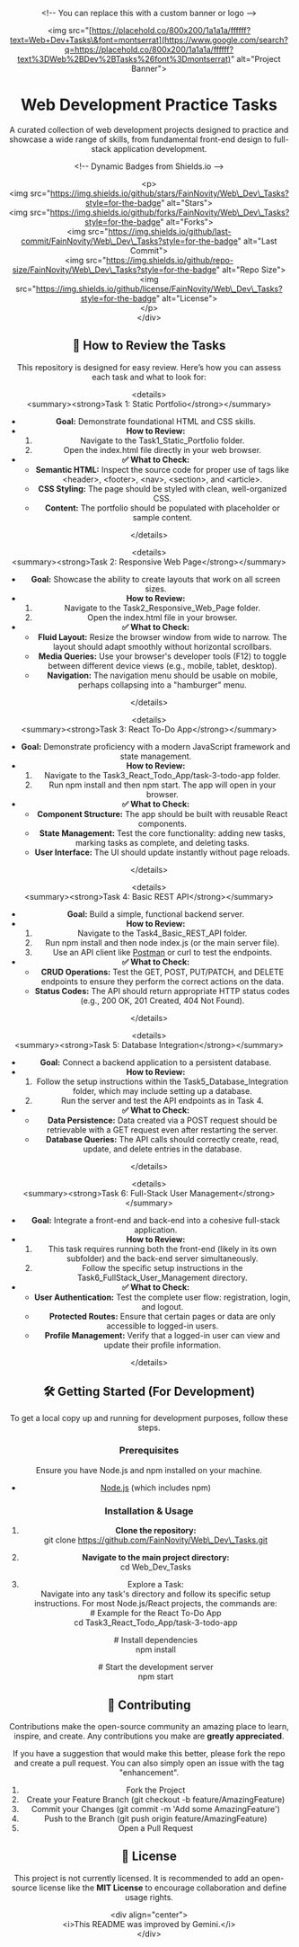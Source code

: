 <div align="center"\>

<\!-- You can replace this with a custom banner or logo \--\>

<img src="[https://placehold.co/800x200/1a1a1a/ffffff?text=Web+Dev+Tasks\&font=montserrat](https://www.google.com/search?q=https://placehold.co/800x200/1a1a1a/ffffff?text%3DWeb%2BDev%2BTasks%26font%3Dmontserrat)" alt="Project Banner"\>

# **Web Development Practice Tasks**

A curated collection of web development projects designed to practice and showcase a wide range of skills, from fundamental front-end design to full-stack application development.

\<\!-- Dynamic Badges from Shields.io \--\>

\<p\>  
\<img src="https://img.shields.io/github/stars/FainNovity/Web\_Dev\_Tasks?style=for-the-badge" alt="Stars"\>  
\<img src="https://img.shields.io/github/forks/FainNovity/Web\_Dev\_Tasks?style=for-the-badge" alt="Forks"\>  
\<img src="https://img.shields.io/github/last-commit/FainNovity/Web\_Dev\_Tasks?style=for-the-badge" alt="Last Commit"\>  
\<img src="https://img.shields.io/github/repo-size/FainNovity/Web\_Dev\_Tasks?style=for-the-badge" alt="Repo Size"\>  
\<img src="https://img.shields.io/github/license/FainNovity/Web\_Dev\_Tasks?style=for-the-badge" alt="License"\>  
\</p\>  
\</div\>

## **📂 How to Review the Tasks**

This repository is designed for easy review. Here’s how you can assess each task and what to look for:

\<details\>  
\<summary\>\<strong\>Task 1: Static Portfolio\</strong\>\</summary\>

* **Goal:** Demonstrate foundational HTML and CSS skills.  
* **How to Review:**  
  1. Navigate to the Task1\_Static\_Portfolio folder.  
  2. Open the index.html file directly in your web browser.  
* **✅ What to Check:**  
  * **Semantic HTML:** Inspect the source code for proper use of tags like \<header\>, \<footer\>, \<nav\>, \<section\>, and \<article\>.  
  * **CSS Styling:** The page should be styled with clean, well-organized CSS.  
  * **Content:** The portfolio should be populated with placeholder or sample content.

\</details\>

\<details\>  
\<summary\>\<strong\>Task 2: Responsive Web Page\</strong\>\</summary\>

* **Goal:** Showcase the ability to create layouts that work on all screen sizes.  
* **How to Review:**  
  1. Navigate to the Task2\_Responsive\_Web\_Page folder.  
  2. Open the index.html file in your browser.  
* **✅ What to Check:**  
  * **Fluid Layout:** Resize the browser window from wide to narrow. The layout should adapt smoothly without horizontal scrollbars.  
  * **Media Queries:** Use your browser's developer tools (F12) to toggle between different device views (e.g., mobile, tablet, desktop).  
  * **Navigation:** The navigation menu should be usable on mobile, perhaps collapsing into a "hamburger" menu.

\</details\>

\<details\>  
\<summary\>\<strong\>Task 3: React To-Do App\</strong\>\</summary\>

* **Goal:** Demonstrate proficiency with a modern JavaScript framework and state management.  
* **How to Review:**  
  1. Navigate to the Task3\_React\_Todo\_App/task-3-todo-app folder.  
  2. Run npm install and then npm start. The app will open in your browser.  
* **✅ What to Check:**  
  * **Component Structure:** The app should be built with reusable React components.  
  * **State Management:** Test the core functionality: adding new tasks, marking tasks as complete, and deleting tasks.  
  * **User Interface:** The UI should update instantly without page reloads.

\</details\>

\<details\>  
\<summary\>\<strong\>Task 4: Basic REST API\</strong\>\</summary\>

* **Goal:** Build a simple, functional backend server.  
* **How to Review:**  
  1. Navigate to the Task4\_Basic\_REST\_API folder.  
  2. Run npm install and then node index.js (or the main server file).  
  3. Use an API client like [Postman](https://www.postman.com/) or curl to test the endpoints.  
* **✅ What to Check:**  
  * **CRUD Operations:** Test the GET, POST, PUT/PATCH, and DELETE endpoints to ensure they perform the correct actions on the data.  
  * **Status Codes:** The API should return appropriate HTTP status codes (e.g., 200 OK, 201 Created, 404 Not Found).

\</details\>

\<details\>  
\<summary\>\<strong\>Task 5: Database Integration\</strong\>\</summary\>

* **Goal:** Connect a backend application to a persistent database.  
* **How to Review:**  
  1. Follow the setup instructions within the Task5\_Database\_Integration folder, which may include setting up a database.  
  2. Run the server and test the API endpoints as in Task 4\.  
* **✅ What to Check:**  
  * **Data Persistence:** Data created via a POST request should be retrievable with a GET request even after restarting the server.  
  * **Database Queries:** The API calls should correctly create, read, update, and delete entries in the database.

\</details\>

\<details\>  
\<summary\>\<strong\>Task 6: Full-Stack User Management\</strong\>\</summary\>

* **Goal:** Integrate a front-end and back-end into a cohesive full-stack application.  
* **How to Review:**  
  1. This task requires running both the front-end (likely in its own subfolder) and the back-end server simultaneously.  
  2. Follow the specific setup instructions in the Task6\_FullStack\_User\_Management directory.  
* **✅ What to Check:**  
  * **User Authentication:** Test the complete user flow: registration, login, and logout.  
  * **Protected Routes:** Ensure that certain pages or data are only accessible to logged-in users.  
  * **Profile Management:** Verify that a logged-in user can view and update their profile information.

\</details\>

## **🛠️ Getting Started (For Development)**

To get a local copy up and running for development purposes, follow these steps.

### **Prerequisites**

Ensure you have Node.js and npm installed on your machine.

* [Node.js](https://nodejs.org/) (which includes npm)

### **Installation & Usage**

1. **Clone the repository:**  
   git clone https://github.com/FainNovity/Web\_Dev\_Tasks.git

2. **Navigate to the main project directory:**  
   cd Web\_Dev\_Tasks

3. Explore a Task:  
   Navigate into any task's directory and follow its specific setup instructions. For most Node.js/React projects, the commands are:  
   \# Example for the React To-Do App  
   cd Task3\_React\_Todo\_App/task-3-todo-app

   \# Install dependencies  
   npm install

   \# Start the development server  
   npm start

## **🤝 Contributing**

Contributions make the open-source community an amazing place to learn, inspire, and create. Any contributions you make are **greatly appreciated**.

If you have a suggestion that would make this better, please fork the repo and create a pull request. You can also simply open an issue with the tag "enhancement".

1. Fork the Project  
2. Create your Feature Branch (git checkout \-b feature/AmazingFeature)  
3. Commit your Changes (git commit \-m 'Add some AmazingFeature')  
4. Push to the Branch (git push origin feature/AmazingFeature)  
5. Open a Pull Request

## **📄 License**

This project is not currently licensed. It is recommended to add an open-source license like the **MIT License** to encourage collaboration and define usage rights.

\<div align="center"\>  
\<i\>This README was improved by Gemini.\</i\>  
\</div\>
